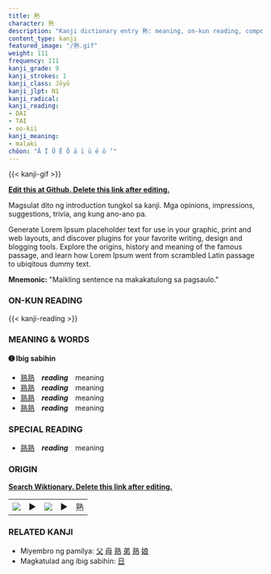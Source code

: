 ```yaml
---
title: 熟
character: 熟
description: "Kanji dictionary entry 熟: meaning, on-kun reading, compounds, origin, related kanji"
content_type: kanji
featured_image: "/熟.gif"
weight: 111
frequency: 111
kanji_grade: 9
kanji_strokes: 1
kanji_class: Jōyō
kanji_jlpt: N1
kanji_radical: 
kanji_reading: 
- DAI
- TAI
- oo-kii
kanji_meaning:
- malaki
chōon: "Ā Ī Ū Ē Ō ā ī ū ē ō ’"
---
```

[//]: # (Don't edit the line below. Kanji animated GIF code is automatically generated.)
{{< kanji-gif >}}

[//]: # (Edit below this line.)

**[Edit this at Github. Delete this link after editing.](https://github.com/tim0g/tim/tree/main/content/kanji/熟/index.md)**

Magsulat dito ng introduction tungkol sa kanji. Mga opinions, impressions, suggestions, trivia, ang kung ano-ano pa.

Generate Lorem Ipsum placeholder text for use in your graphic, print and web layouts, and discover plugins for your favorite writing, design and blogging tools. Explore the origins, history and meaning of the famous passage, and learn how Lorem Ipsum went from scrambled Latin passage to ubiqitous dummy text.
 
**Mnemonic:** "Maikling sentence na makakatulong sa pagsaulo."

### ON-KUN READING

[//]: # (Don't edit the line below. ON-KUN READING code is automatically generated.)
{{< kanji-reading >}}

### MEANING & WORDS

#### ➊ **Ibig sabihin**
  - [熟](../熟)[熟](../熟)　***reading***　meaning
  - [熟](../熟)[熟](../熟)　***reading***　meaning
  - [熟](../熟)[熟](../熟)　***reading***　meaning
  - [熟](../熟)[熟](../熟)　***reading***　meaning

### SPECIAL READING
  - [熟](../熟)[熟](../熟)　***reading***　meaning

### ORIGIN

**[Search Wiktionary. Delete this link after editing.](https://wiktionary.org/wiki/熟)**
<table class="kanji-table"><tr><td>
<img src="60px-熟-bronze.svg.png">
</td><td>▶</td><td>
<img src="60px-熟-oracle.svg.png">
</td><td>▶</td>
<td class="kanji-origin">熟</td>
</tr></table>

### RELATED KANJI
- Miyembro ng pamilya: [父](../父) [母](../母) [熟](../熟) [弟](../弟) [熟](../熟) [娘](../娘)
- Magkatulad ang ibig sabihin: [日](../日)
